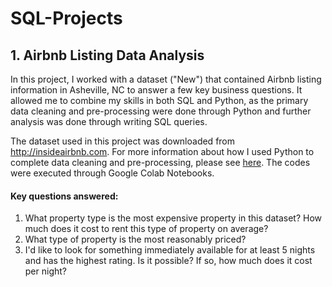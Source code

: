 # SQL-Projects
## 1. Airbnb Listing Data Analysis
In this project, I worked with a dataset ("New") that contained Airbnb listing information in Asheville, NC to answer a few key business questions. It allowed me to combine my skills in both SQL and Python, as the primary data cleaning and pre-processing were done through Python and further analysis was done through writing SQL queries. 

The dataset used in this project was downloaded from http://insideairbnb.com. For more information about how I used Python to complete data cleaning and pre-processing, please see [here](https://github.com/TaylorTS/SQL-Projects/blob/main/SQL_Project_Airbnb.ipynb). The codes were executed through Google Colab Notebooks. 

#### Key questions answered:
1. What property type is the most expensive property in this dataset? How much does it cost to rent this type of property on average?
2. What type of property is the most reasonably priced?
3. I'd like to look for something immediately available for at least 5 nights and has the highest rating. Is it possible? If so, how much does it cost per night?
